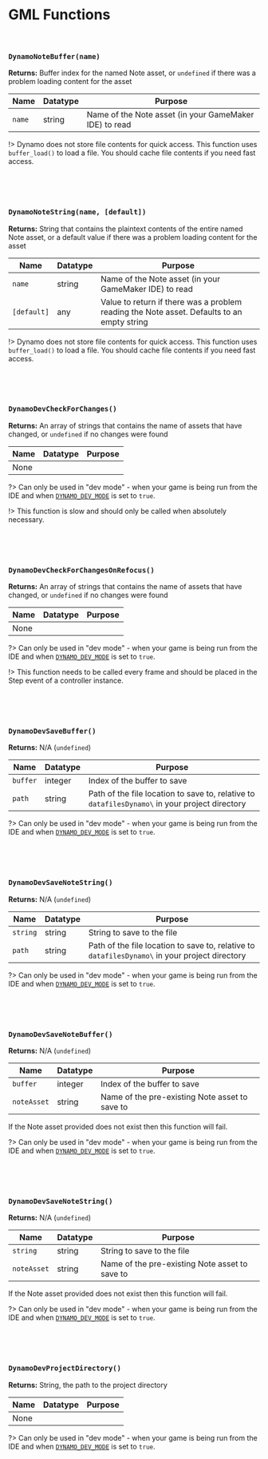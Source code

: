 # GML Functions

&nbsp;

### `DynamoNoteBuffer(name)`

**Returns:** Buffer index for the named Note asset, or `undefined` if there was a problem loading content for the asset

|Name  |Datatype|Purpose                                               |
|------|--------|------------------------------------------------------|
|`name`|string  |Name of the Note asset (in your GameMaker IDE) to read|

!> Dynamo does not store file contents for quick access. This function uses `buffer_load()` to load a file. You should cache file contents if you need fast access.

&nbsp;

&nbsp;

### `DynamoNoteString(name, [default])`

**Returns:** String that contains the plaintext contents of the entire named Note asset, or a default value if there was a problem loading content for the asset

|Name       |Datatype|Purpose                                                                                   |
|-----------|--------|------------------------------------------------------------------------------------------|
|`name`     |string  |Name of the Note asset (in your GameMaker IDE) to read                                    |
|`[default]`|any     |Value to return if there was a problem reading the Note asset. Defaults to an empty string|

!> Dynamo does not store file contents for quick access. This function uses `buffer_load()` to load a file. You should cache file contents if you need fast access.

&nbsp;

&nbsp;

### `DynamoDevCheckForChanges()`

**Returns:** An array of strings that contains the name of assets that have changed, or `undefined` if no changes were found

|Name|Datatype|Purpose|
|----|--------|-------|
|None|        |       |

?> Can only be used in "dev mode" - when your game is being run from the IDE and when [`DYNAMO_DEV_MODE`](configuration) is set to `true`.

!> This function is slow and should only be called when absolutely necessary.

&nbsp;

&nbsp;

### `DynamoDevCheckForChangesOnRefocus()`

**Returns:** An array of strings that contains the name of assets that have changed, or `undefined` if no changes were found

|Name|Datatype|Purpose|
|----|--------|-------|
|None|        |       |

?> Can only be used in "dev mode" - when your game is being run from the IDE and when [`DYNAMO_DEV_MODE`](configuration) is set to `true`.

!> This function needs to be called every frame and should be placed in the Step event of a controller instance.

&nbsp;

&nbsp;

### `DynamoDevSaveBuffer()`

**Returns:** N/A (`undefined`)

|Name    |Datatype|Purpose                                                                                       |
|--------|--------|----------------------------------------------------------------------------------------------|
|`buffer`|integer |Index of the buffer to save                                                                   |
|`path`  |string  |Path of the file location to save to, relative to `datafilesDynamo\` in your project directory|

?> Can only be used in "dev mode" - when your game is being run from the IDE and when [`DYNAMO_DEV_MODE`](configuration) is set to `true`.

&nbsp;

&nbsp;

### `DynamoDevSaveNoteString()`

**Returns:** N/A (`undefined`)

|Name    |Datatype|Purpose                                                                                       |
|--------|--------|----------------------------------------------------------------------------------------------|
|`string`|string  |String to save to the file                                                                    |
|`path`  |string  |Path of the file location to save to, relative to `datafilesDynamo\` in your project directory|

?> Can only be used in "dev mode" - when your game is being run from the IDE and when [`DYNAMO_DEV_MODE`](configuration) is set to `true`.

&nbsp;

&nbsp;

### `DynamoDevSaveNoteBuffer()`

**Returns:** N/A (`undefined`)

|Name       |Datatype|Purpose                                       |
|-----------|--------|----------------------------------------------|
|`buffer`   |integer |Index of the buffer to save                   |
|`noteAsset`|string  |Name of the pre-existing Note asset to save to|

If the Note asset provided does not exist then this function will fail.

?> Can only be used in "dev mode" - when your game is being run from the IDE and when [`DYNAMO_DEV_MODE`](configuration) is set to `true`.

&nbsp;

&nbsp;

### `DynamoDevSaveNoteString()`

**Returns:** N/A (`undefined`)

|Name       |Datatype|Purpose                                       |
|-----------|--------|----------------------------------------------|
|`string`   |string  |String to save to the file                    |
|`noteAsset`|string  |Name of the pre-existing Note asset to save to|

If the Note asset provided does not exist then this function will fail.

?> Can only be used in "dev mode" - when your game is being run from the IDE and when [`DYNAMO_DEV_MODE`](configuration) is set to `true`.

&nbsp;

&nbsp;

### `DynamoDevProjectDirectory()`

**Returns:** String, the path to the project directory

|Name|Datatype|Purpose|
|----|--------|-------|
|None|        |       |

?> Can only be used in "dev mode" - when your game is being run from the IDE and when [`DYNAMO_DEV_MODE`](configuration) is set to `true`.